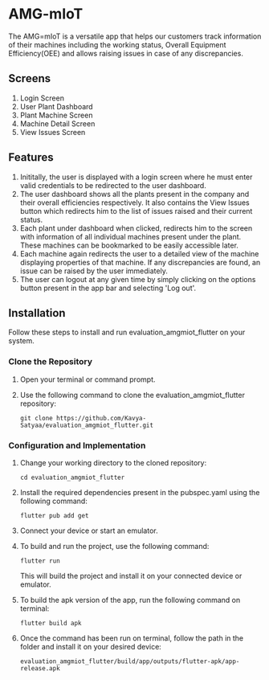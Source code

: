 # AMG-mIoT

The AMG=mIoT is a versatile app that helps our customers track information of their machines including the working status, Overall Equipment Efficiency(OEE) and allows raising issues in case of any discrepancies. 

## Screens
 1. Login Screen
 2. User Plant Dashboard
 3. Plant Machine Screen
 4. Machine Detail Screen
 5. View Issues Screen

## Features
 1. Inititally, the user is displayed with a login screen where he must enter valid credentials to be redirected to the user dashboard.
 2. The user dashboard shows all the plants present in the company and their overall efficiencies respectively. It also contains the View Issues button which redirects him to the list of issues raised and their current status.
 3. Each plant under dashboard when clicked, redirects him to the screen with information of all individual machines present under the plant. These machines can be bookmarked to be easily accessible later.
 4. Each machine again redirects the user to a detailed view of the machine displaying properties of that machine. If any discrepancies are found, an issue can be raised by the user immediately.
 5. The user can logout at any given time by simply clicking on the options button present in the app bar and selecting 'Log out'.

## Installation
Follow these steps to install and run evaluation_amgmiot_flutter on your system.
 ### Clone the Repository
  1. Open your terminal or command prompt.
  2. Use the following command to clone the evaluation_amgmiot_flutter repository:
     
      `git clone https://github.com/Kavya-Satyaa/evaluation_amgmiot_flutter.git`
 ### Configuration and Implementation
  1. Change your working directory to the cloned repository:
     
      `cd evaluation_amgmiot_flutter`

  2. Install the required dependencies present in the pubspec.yaml using the following command:

     `flutter pub add get`
     
  3. Connect your device or start an emulator.
  4. To build and run the project, use the following command:

      `flutter run`
     
      This will build the project and install it on your connected device or emulator.
  5. To build the apk version of the app, run the following command on terminal:

     `flutter build apk`
     
  6. Once the command has been run on terminal, follow the path in the folder and install it on your desired device:

     `evaluation_amgmiot_flutter/build/app/outputs/flutter-apk/app-release.apk`


 
